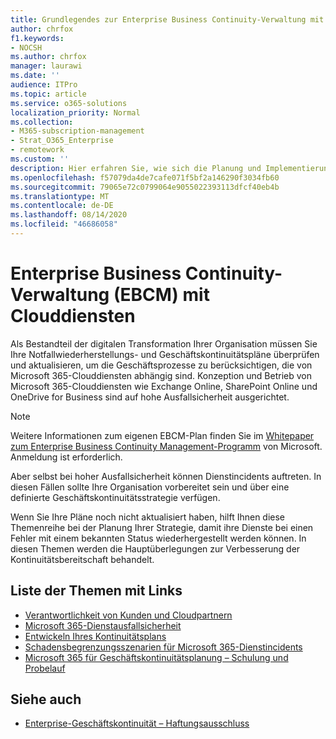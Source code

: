 ```yaml
---
title: Grundlegendes zur Enterprise Business Continuity-Verwaltung mit Clouddiensten
author: chrfox
f1.keywords:
- NOCSH
ms.author: chrfox
manager: laurawi
ms.date: ''
audience: ITPro
ms.topic: article
ms.service: o365-solutions
localization_priority: Normal
ms.collection:
- M365-subscription-management
- Strat_O365_Enterprise
- remotework
ms.custom: ''
description: Hier erfahren Sie, wie sich die Planung und Implementierung von Geschäftskontinuität ändert, wenn Clouddienste Bestandteil Ihres IT-Angebots sind.
ms.openlocfilehash: f57079da4de7cafe071f5bf2a146290f3034fb60
ms.sourcegitcommit: 79065e72c0799064e9055022393113dfcf40eb4b
ms.translationtype: MT
ms.contentlocale: de-DE
ms.lasthandoff: 08/14/2020
ms.locfileid: "46686058"
---
```

# <a name="enterprise-business-continuity-management-ebcm-with-cloud-services"></a>Enterprise Business Continuity-Verwaltung (EBCM) mit Clouddiensten

Als Bestandteil der digitalen Transformation Ihrer Organisation müssen Sie Ihre Notfallwiederherstellungs- und Geschäftskontinuitätspläne überprüfen und aktualisieren, um die Geschäftsprozesse zu berücksichtigen, die von Microsoft 365-Clouddiensten abhängig sind. Konzeption und Betrieb von Microsoft 365-Clouddiensten wie Exchange Online, SharePoint Online und OneDrive for Business sind auf hohe Ausfallsicherheit ausgerichtet.

> [!NOTE]
> Weitere Informationen zum eigenen EBCM-Plan finden Sie im [Whitepaper zum Enterprise Business Continuity Management-Programm](https://go.microsoft.com/fwlink/?linkid=2121521) von Microsoft. Anmeldung ist erforderlich.

Aber selbst bei hoher Ausfallsicherheit können Dienstincidents auftreten. In diesen Fällen sollte Ihre Organisation vorbereitet sein und über eine definierte Geschäftskontinuitätsstrategie verfügen.

Wenn Sie Ihre Pläne noch nicht aktualisiert haben, hilft Ihnen diese Themenreihe bei der Planung Ihrer Strategie, damit ihre Dienste bei einen Fehler mit einem bekannten Status wiederhergestellt werden können. In diesen Themen werden die Hauptüberlegungen zur Verbesserung der Kontinuitätsbereitschaft behandelt.

## <a name="list-of-topics-with-links"></a>Liste der Themen mit Links

- [Verantwortlichkeit von Kunden und Cloudpartnern](ebcm-customer-and-cloud-partner-ebcm-responsibilities.md)
- [Microsoft 365-Dienstausfallsicherheit](ebcm-m365-service-resiliency.md)
- [Entwickeln Ihres Kontinuitätsplans](ebcm-developing-your-ebcm-plan.md)
- [Schadensbegrenzungsszenarien für Microsoft 365-Dienstincidents](ebcm-microsoft-365-mitigations.md)
- [Microsoft 365 für Geschäftskontinuitätsplanung – Schulung und Probelauf](ebcm-enterprise-business-continuity-management-plan-rehearsal-and-user-training.md)

## <a name="see-also"></a>Siehe auch

- [Enterprise-Geschäftskontinuität – Haftungsausschluss](ebcm-legal-disclaimer.md)
